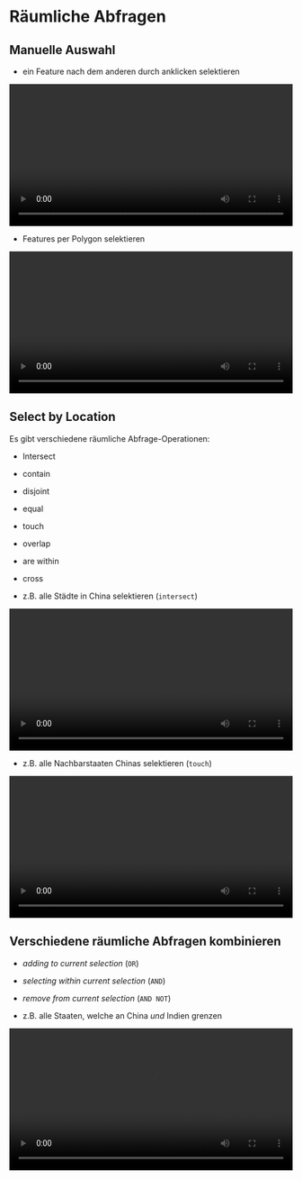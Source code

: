 # Räumliche Abfragen

## Manuelle Auswahl
* ein Feature nach dem anderen durch anklicken selektieren

<video width="100%" controls src="https://courses.gistools.geog.uni-heidelberg.de/giscience/qgis-book/-/raw/main/uploads/QGIS/videos/qgis_select_features_by_click.mp4"></video>

* Features per Polygon selektieren

<video width="100%" controls src="https://courses.gistools.geog.uni-heidelberg.de/giscience/qgis-book/-/raw/main/uploads/QGIS/videos/qgis_select_features_by_polygon.mp4"></video>

## Select by Location
Es gibt verschiedene räumliche Abfrage-Operationen:
* Intersect
* contain
* disjoint
* equal
* touch
* overlap
* are within
* cross

* z.B. alle Städte in China selektieren (`intersect`)

<video width="100%" controls src="https://courses.gistools.geog.uni-heidelberg.de/giscience/qgis-book/-/raw/main/uploads/QGIS/videos/qgis_select_by_location_intersect.mp4"></video>

* z.B. alle Nachbarstaaten Chinas selektieren (`touch`)

<video width="100%" controls src="https://courses.gistools.geog.uni-heidelberg.de/giscience/qgis-book/-/raw/main/uploads/QGIS/videos/qgis_select_by_location_touch.mp4"></video>


## Verschiedene räumliche Abfragen kombinieren
* *adding to current selection* (`OR`)
* *selecting within current selection* (`AND`)
* *remove from current selection* (`AND NOT`)

* z.B. alle Staaten, welche an China *und* Indien grenzen

<video width="100%" controls src="https://courses.gistools.geog.uni-heidelberg.de/giscience/qgis-book/-/raw/main/uploads/QGIS/videos/qgis_select_by_location_combined.mp4"></video>
